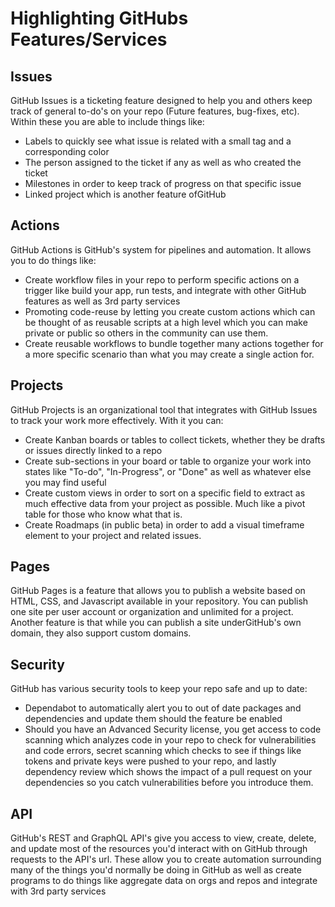 # Highlighting GitHubs Features/Services

## Issues

   GitHub Issues is a ticketing feature designed to help you and others keep track of general to-do's on your repo (Future features, bug-fixes, etc).  Within these
   you are able to include things like:

- Labels to quickly see what issue is related with a small tag and a corresponding color
- The person assigned to the ticket if any as well as who created the ticket
- Milestones in order to keep track of progress on that specific issue
- Linked project which is another feature ofGitHub

## Actions

   GitHub Actions is GitHub's system for pipelines and automation.  It allows you to do things like:

- Create workflow files in your repo to perform specific actions on a trigger like build your app, run tests, and integrate with other GitHub features
     as well as 3rd party services
- Promoting code-reuse by letting you create custom actions which can be thought of as reusable scripts at a high level which you
     can make private or public so others in the community can use them.
- Create reusable workflows to bundle together many actions together for a more specific scenario than what you may create a single action for.

## Projects

   GitHub Projects is an organizational tool that integrates with GitHub Issues to track your work more effectively. With it you can:

- Create Kanban boards or tables to collect tickets, whether they be drafts or issues directly linked to a repo
- Create sub-sections in your board or table to organize your work into states like "To-do", "In-Progress", or "Done" as well as whatever else you may find useful
- Create custom views in order to sort on a specific field to extract as much effective data from your project as possible.  Much like a pivot table for those who know what that is.
- Create Roadmaps (in public beta) in order to add a visual timeframe element to your project and related issues.

## Pages

   GitHub Pages is a feature that allows you to publish a website based on HTML, CSS, and Javascript available in your repository.  You can publish one site per user account or organization and unlimited for a project.  Another feature is that while you can publish a site underGitHub's own domain, they also support custom domains.

## Security

   GitHub has various security tools to keep your repo safe and up to date:

- Dependabot to automatically alert you to out of date packages and dependencies and update them should the feature be enabled
- Should you have an Advanced Security license, you get access to code scanning which analyzes code in your repo to check for vulnerabilities and code
     errors, secret scanning which checks to see if things like tokens and private keys were pushed to your repo, and lastly dependency review which shows
     the impact of a pull request on your dependencies so you catch vulnerabilities before you introduce them.

## API

   GitHub's REST and GraphQL API's give you access to view, create, delete, and update most of the resources you'd interact with on GitHub through requests
   to the API's url.  These allow you to create automation surrounding many of the things you'd normally be doing in GitHub as well as create programs to do things like aggregate data on orgs and repos and integrate with 3rd party services
